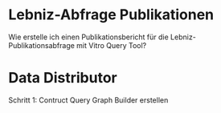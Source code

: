 # Lebniz-Abfrage Publikationen

Wie erstelle ich einen Publikationsbericht für die Lebniz-Publikationsabfrage mit Vitro Query Tool?

# Data Distributor

Schritt 1: Contruct Query Graph Builder erstellen







